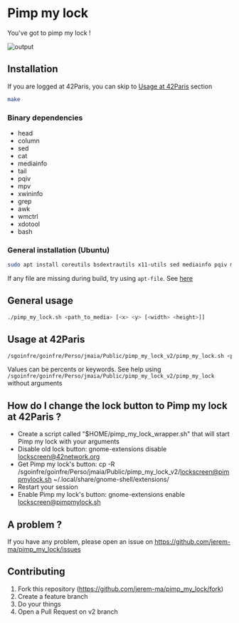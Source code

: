 # Pimp my lock
You've got to pimp my lock !

![output](https://user-images.githubusercontent.com/59874848/223180437-5714a14d-59b5-431c-a334-d25244768233.gif)

## Installation
If you are logged at 42Paris, you can skip to [Usage at 42Paris](#usage-at-42paris) section
```bash
make
```

### Binary dependencies
- head
- column
- sed
- cat
- mediainfo
- tail
- pqiv
- mpv
- xwininfo
- grep
- awk
- wmctrl
- xdotool
- bash

### General installation (Ubuntu)
```bash
sudo apt install coreutils bsdextrautils x11-utils sed mediainfo pqiv mpv grep wmctrl xdotool bash
```
If any file are missing during build, try using `apt-file`. See [here](https://wiki.debian.org/apt-file)

## General usage
```bash
./pimp_my_lock.sh <path_to_media> [<x> <y> [<width> <height>]]
```

## Usage at 42Paris
```bash
/sgoinfre/goinfre/Perso/jmaia/Public/pimp_my_lock_v2/pimp_my_lock.sh <path_to_media> [<x> <y> [<width> <height>]]
```

Values can be percents or keywords. See help using `/sgoinfre/goinfre/Perso/jmaia/Public/pimp_my_lock_v2/pimp_my_lock` without arguments

## How do I change the lock button to Pimp my lock at 42Paris ?
- Create a script called "$HOME/pimp_my_lock_wrapper.sh" that will start Pimp my lock with your arguments 
- Disable old lock button: 
	gnome-extensions disable lockscreen@42network.org
- Get Pimp my lock's button:
	cp -R /sgoinfre/goinfre/Perso/jmaia/Public/pimp_my_lock_v2/lockscreen@pimpmylock.sh ~/.local/share/gnome-shell/extensions/
- Restart your session
- Enable Pimp my lock's button:
	gnome-extensions enable lockscreen@pimpmylock.sh

## A problem ?
If you have any problem, please open an issue on https://github.com/jerem-ma/pimp_my_lock/issues

## Contributing
1. Fork this repository (https://github.com/jerem-ma/pimp_my_lock/fork)
2. Create a feature branch
3. Do your things
4. Open a Pull Request on v2 branch
